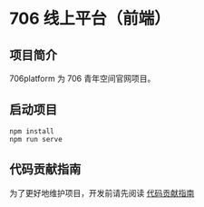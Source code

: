 # 706 线上平台（前端）

## 项目简介

706platform 为 706 青年空间官网项目。

## 启动项目
```
npm install
npm run serve
```

## 代码贡献指南

为了更好地维护项目，开发前请先阅读 [代码贡献指南](./CONTRIBUTING.md)
